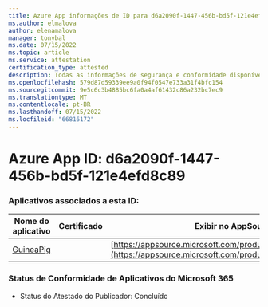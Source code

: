 ```yaml
---
title: Azure App informações de ID para d6a2090f-1447-456b-bd5f-121e4efd8c89
ms.author: elmalova
author: elenamalova
manager: tonybal
ms.date: 07/15/2022
ms.topic: article
ms.service: attestation
certification_type: attested
description: Todas as informações de segurança e conformidade disponíveis para d6a2090f-1447-456b-bd5f-121e4efd8c89.
ms.openlocfilehash: 579d87d59339ee9a0f94f0547e733a31f4bfc154
ms.sourcegitcommit: 9e5c6c3b4885bc6fa0a4af61432c86a232bc7ec9
ms.translationtype: MT
ms.contentlocale: pt-BR
ms.lasthandoff: 07/15/2022
ms.locfileid: "66816172"
---
```

# <a name="azure-app-id-d6a2090f-1447-456b-bd5f-121e4efd8c89"></a>Azure App ID: d6a2090f-1447-456b-bd5f-121e4efd8c89


### <a name="apps-associated-with-this-id"></a>Aplicativos associados a esta ID:
| **Nome do aplicativo** | **Certificado** | **Exibir no AppSource** |
|--------------|---------------|-----------------------|
| [GuineaPig](../forward/WA200003486.md) |  | [https://appsource.microsoft.com/product/office/WA200003486](https://appsource.microsoft.com/product/office/WA200003486) |

### <a name="microsoft-365-app-compliance-status"></a>Status de Conformidade de Aplicativos do Microsoft 365
- Status do Atestado do Publicador: Concluído
